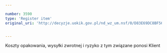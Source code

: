 ```yaml
---

number: 3590
type: 'Register item'
original_uri: 'http://decyzje.uokik.gov.pl/nd_wz_um.nsf/0/D83E69DC8BF56FA3C1257A55002D472C?OpenDocument'


---
```


Koszty opakowania, wysyłki zwrotnej i ryzyko z tym związane ponosi Klient
